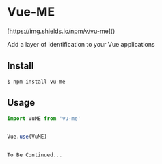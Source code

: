 # Vue-ME

[https://img.shields.io/npm/v/vu-me]()

Add a layer of identification to your Vue applications 

## Install

```
$ npm install vu-me
```

## Usage

```js
import VuME from 'vu-me'


Vue.use(VuME)


To Be Continued...
```
